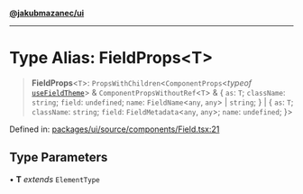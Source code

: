 [**@jakubmazanec/ui**](../README.md)

---

# Type Alias: FieldProps\<T\>

> **FieldProps**\<`T`\>: `PropsWithChildren`\<`ComponentProps`\<_typeof_
> [`useFieldTheme`](../functions/useFieldTheme.md)\> & `ComponentPropsWithoutRef`\<`T`\> & \{ `as`:
> `T`; `className`: `string`; `field`: `undefined`; `name`: `FieldName`\<`any`, `any`\> \| `string`;
> \} \| \{ `as`: `T`; `className`: `string`; `field`: `FieldMetadata`\<`any`, `any`\>; `name`:
> `undefined`; \}\>

Defined in:
[packages/ui/source/components/Field.tsx:21](https://github.com/jakubmazanec/tools/blob/66e975ab265618dba82f8e4c56654145b7ba4db7/packages/ui/source/components/Field.tsx#L21)

## Type Parameters

• **T** _extends_ `ElementType`
